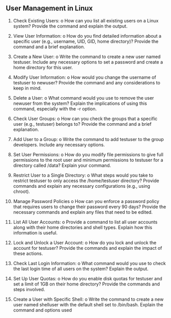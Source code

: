 ## User Management in Linux

1. Check Existing Users:
o How can you list all existing users on a Linux system? Provide the command and 
explain the output.

2. View User Information:
o How do you find detailed information about a specific user (e.g., username, UID, 
GID, home directory)? Provide the command and a brief explanation.

3. Create a New User:
o Write the command to create a new user named testuser. Include any necessary 
options to set a password and create a home directory for this user.

4. Modify User Information:
o How would you change the username of testuser to newuser? Provide the 
command and any considerations to keep in mind.

5. Delete a User:
o What command would you use to remove the user newuser from the system? 
Explain the implications of using this command, especially with the -r option.

6. Check User Groups:
o How can you check the groups that a specific user (e.g., testuser) belongs to? 
Provide the command and a brief explanation.

7. Add User to a Group:
o Write the command to add testuser to the group developers. Include any necessary 
options.

8. Set User Permissions:
o How do you modify file permissions to give full permissions to the root user and 
minimum permissions to testuser for a directory called /data? Explain your 
command.

9. Restrict User to a Single Directory:
o What steps would you take to restrict testuser to only access the /home/testuser 
directory? Provide commands and explain any necessary configurations (e.g., using 
chroot).

10. Manage Password Policies
o How can you enforce a password policy that requires users to change their 
password every 90 days? Provide the necessary commands and explain any files 
that need to be edited.

11. List All User Accounts:
o Provide a command to list all user accounts along with their home directories and 
shell types. Explain how this information is useful.

12. Lock and Unlock a User Account:
o How do you lock and unlock the account for testuser? Provide the commands and 
explain the impact of these actions.

13. Check Last Login Information:
o What command would you use to check the last login time of all users on the 
system? Explain the output.

14. Set Up User Quotas:
o How do you enable disk quotas for testuser and set a limit of 1GB on their home 
directory? Provide the commands and steps involved.

15. Create a User with Specific Shell:
o Write the command to create a new user named shelluser with the default shell set 
to /bin/bash. Explain the command and options used